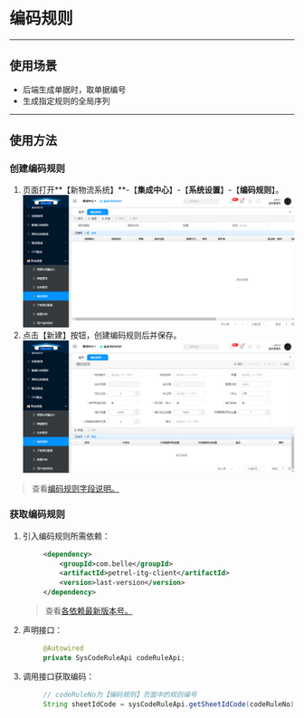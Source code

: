 # 编码规则

---

## 使用场景

* 后端生成单据时，取单据编号
* 生成指定规则的全局序列

---

## 使用方法

### 创建编码规则

1. 页面打开**【新物流系统】**-【**集成中心**】-【**系统设置**】-【**编码规则**】。![](/assets/编码规则主页面.png)
2. 点击【新建】按钮，创建编码规则后并保存。![](/assets/编码规则新增页面.png)

> 查看[编码规则字段说明。](/kuo-zhan/bian-ma-gui-ze/bian-ma-gui-ze-zi-duan-shuo-ming.md)

### 获取编码规则

1. 引入编码规则所需依赖：
   ```xml
        <dependency>
            <groupId>com.belle</groupId>
            <artifactId>petrel-itg-client</artifactId>
            <version>last-version</version>
        </dependency>
   ```

   > 查看[各依赖最新版本号。](/zhi-chi/ge-yi-lai-zui-xin-ban-ben-hao.md)
2. 声明接口：

   ```java
        @Autowired
        private SysCodeRuleApi codeRuleApi;
   ```

3. 调用接口获取编码：
   ```java
        // codeRuleNo为【编码规则】页面中的规则编号
        String sheetIdCode = sysCodeRuleApi.getSheetIdCode(codeRuleNo);
   ```



